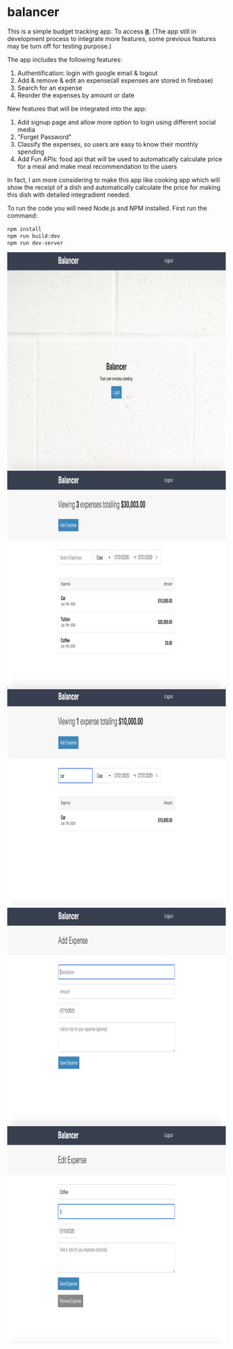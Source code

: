 # balancer
This is a simple budget tracking app. To access [**it**](https://balancer-roycez.herokuapp.com/). 
(The app still in development process to integrate more features, some previous features may be turn off for testing purpose.)

The app includes the following features:
1. Authentification: login with google email & logout
2. Add & remove & edit an expense(all expenses are stored in firebase)
3. Search for an expense
4. Reorder the expenses by amount or date

New features that will be integrated into the app:
1. Add signup page and allow more option to login using different social media
2. "Forget Password"
3. Classify the expenses, so users are easy to know their monthly spending
4. Add Fun APIs: food api that will be used to automatically calculate price for a meal and make meal recommendation to the users

In fact, I am more considering to make this app like cooking app which will show the receipt of a dish and automatically calculate the price for making this dish
with detailed integradient needed. 

To run the code you will need Node.js and NPM installed. First run the command:
```
npm install
npm run build:dev
npm run dev-server
```
<img src="https://github.com/RoyceDavison/balancer/blob/master/imgs/loginPage.png" width="1000" height="500">
<img src="https://github.com/RoyceDavison/balancer/blob/master/imgs/dashboard.png" width="1000" height="500">
<img src="https://github.com/RoyceDavison/balancer/blob/master/imgs/search.png" width="1000" height="500">
<img src="https://github.com/RoyceDavison/balancer/blob/master/imgs/addExpense.png" width="1000" height="500">
<img src="https://github.com/RoyceDavison/balancer/blob/master/imgs/editExpense.png" width="1000" height="500">
